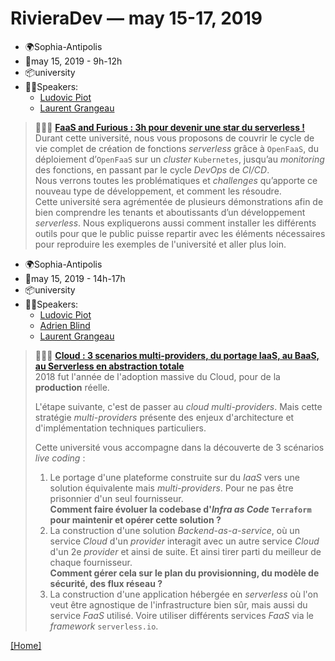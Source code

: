 # RivieraDev — may 15-17, 2019

- 🌍Sophia-Antipolis
- 📆may 15, 2019 - 9h-12h
- 📦university
- 👨🏻‍Speakers:
  - [Ludovic Piot](https://rivieradev.fr/orateur/558)
  - [Laurent Grangeau](https://rivieradev.fr/orateur/560)

> 📖🇫🇷 [**FaaS and Furious : 3h pour devenir une star du serverless !**]( https://rivieradev.fr/session/632)  
> Durant cette université, nous vous proposons de couvrir le cycle de vie complet de création de fonctions _serverless_ grâce à `OpenFaaS`, du déploiement d’`OpenFaaS` sur un _cluster_ `Kubernetes`, jusqu’au _monitoring_ des fonctions, en passant par le cycle _DevOps_ de _CI/CD_.  
> Nous verrons toutes les problématiques et _challenges_ qu’apporte ce nouveau type de développement, et comment les résoudre.  
> Cette université sera agrémentée de plusieurs démonstrations afin de bien comprendre les tenants et aboutissants d’un développement _serverless_. Nous expliquerons aussi comment installer les différents outils pour que le public puisse repartir avec les éléments nécessaires pour reproduire les exemples de l'université et aller plus loin. 

- 🌍Sophia-Antipolis
- 📆may 15, 2019 - 14h-17h
- 📦university
- 👨🏻‍Speakers:
  - [Ludovic Piot](https://rivieradev.fr/orateur/558)
  - [Adrien Blind](https://rivieradev.fr/orateur/559)
  - [Laurent Grangeau](https://rivieradev.fr/orateur/560)

> 📖🇫🇷 [**Cloud : 3 scenarios multi-providers, du portage IaaS, au BaaS, au Serverless en abstraction totale**](https://rivieradev.fr/session/603)  
> 2018 fut l'année de l'adoption massive du Cloud, pour de la **production** réelle.  
>  
> L'étape suivante, c'est de passer au _cloud multi-providers_. Mais cette stratégie _multi-providers_ présente des enjeux d'architecture et d'implémentation techniques particuliers.
>  
>  Cette université vous accompagne dans la découverte de 3 scénarios _live coding_ :
>  
>1. Le portage d'une plateforme construite sur du _IaaS_ vers une solution équivalente mais _multi-providers_. Pour ne pas être prisonnier d'un seul fournisseur.  
**Comment faire évoluer la codebase d'_Infra as Code_ `Terraform` pour maintenir et opérer cette solution ?**
>1. La construction d'une solution _Backend-as-a-service_, où un service _Cloud_ d'un _provider_ interagit avec un autre service _Cloud_ d'un 2e _provider_ et ainsi de suite. Et ainsi tirer parti du meilleur de chaque fournisseur.  
**Comment gérer cela sur le plan du provisionning, du modèle de sécurité, des flux réseau ?**
>1. La construction d'une application hébergée en _serverless_ où l'on veut être agnostique de l'infrastructure bien sûr, mais aussi du service _FaaS_ utilisé. Voire utiliser différents services _FaaS_ via le _framework_ `serverless.io`.

[[Home]](../README.md)
